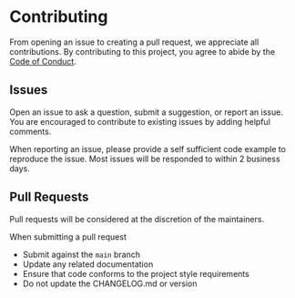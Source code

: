 # Contributing

From opening an issue to creating a pull request, we appreciate all contributions. By contributing to this project, you agree to abide by the [Code of Conduct](CODE_OF_CONDUCT.md).

## Issues

Open an issue to ask a question, submit a suggestion, or report an issue. You are encouraged to contribute to existing issues by adding helpful comments.

When reporting an issue, please provide a self sufficient code example to reproduce the issue. Most issues will be responded to within 2 business days.

## Pull Requests

Pull requests will be considered at the discretion of the maintainers.

When submitting a pull request

* Submit against the `main` branch
* Update any related documentation
* Ensure that code conforms to the project style requirements
* Do not update the CHANGELOG.md or version
